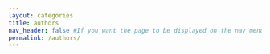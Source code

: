 ```yaml
---
layout: categories
title: authors
nav_header: false #If you want the page to be displayed on the nav menu on top of the site, leave "true" here. If not, you can leave it blank
permalink: /authors/
---
```

